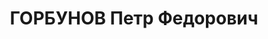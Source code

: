 ---
title: ГОРБУНОВ Петр Федорович
description: "Род. в 1910, Свердловская обл., Нижнесалдинский завод, русский. Проживал:\
  \ г. Свердловск. Облкоопинсоюз, начальник хозчасти \n  Арестован 05.09.1937. Приговор:\
  \ 14.01.1938 – ВМН. Расстрелян 14.01.1938"
---